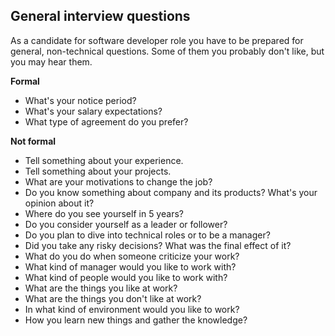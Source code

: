 General interview questions
---------------------------

As a candidate for software developer role you have to be prepared for general, non-technical questions. Some of them you probably don't like, but you may hear them.

**Formal**
- What's your notice period?
- What's your salary expectations?
- What type of agreement do you prefer?

**Not formal**
- Tell something about your experience.
- Tell something about your projects.
- What are your motivations to change the job?
- Do you know something about company and its products? What's your opinion about it?
- Where do you see yourself in 5 years?
- Do you consider yourself as a leader or follower?
- Do you plan to dive into technical roles or to be a manager?
- Did you take any risky decisions? What was the final effect of it?
- What do you do when someone criticize your work?
- What kind of manager would you like to work with?
- What kind of people would you like to work with?
- What are the things you like at work?
- What are the things you don't like at work?
- In what kind of environment would you like to work?
- How you learn new things and gather the knowledge?
